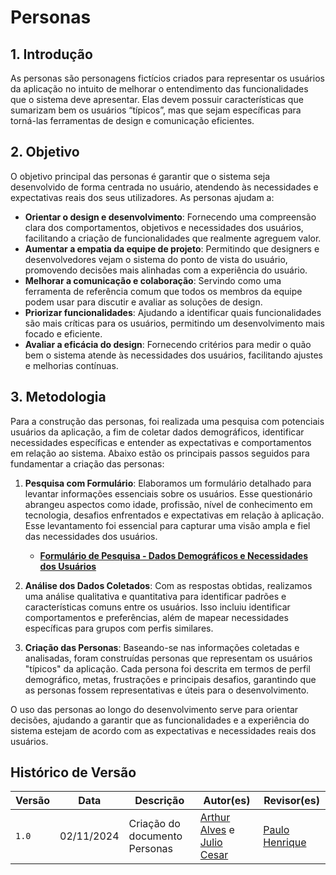 # Personas

## <a>1. Introdução</a>

As personas são personagens fictícios criados para representar os usuários da aplicação no intuito de melhorar o entendimento das funcionalidades que o sistema deve apresentar. Elas devem possuir características que sumarizam bem os usuários “típicos”, mas que sejam específicas para torná-las ferramentas de design e comunicação eficientes.

## <a>2. Objetivo</a>

O objetivo principal das personas é garantir que o sistema seja desenvolvido de forma centrada no usuário, atendendo às necessidades e expectativas reais dos seus utilizadores. As personas ajudam a:

- **Orientar o design e desenvolvimento**: Fornecendo uma compreensão clara dos comportamentos, objetivos e necessidades dos usuários, facilitando a criação de funcionalidades que realmente agreguem valor.
- **Aumentar a empatia da equipe de projeto**: Permitindo que designers e desenvolvedores vejam o sistema do ponto de vista do usuário, promovendo decisões mais alinhadas com a experiência do usuário.
- **Melhorar a comunicação e colaboração**: Servindo como uma ferramenta de referência comum que todos os membros da equipe podem usar para discutir e avaliar as soluções de design.
- **Priorizar funcionalidades**: Ajudando a identificar quais funcionalidades são mais críticas para os usuários, permitindo um desenvolvimento mais focado e eficiente.
- **Avaliar a eficácia do design**: Fornecendo critérios para medir o quão bem o sistema atende às necessidades dos usuários, facilitando ajustes e melhorias contínuas.


## <a>3. Metodologia</a>

Para a construção das personas, foi realizada uma pesquisa com potenciais usuários da aplicação, a fim de coletar dados demográficos, identificar necessidades específicas e entender as expectativas e comportamentos em relação ao sistema. Abaixo estão os principais passos seguidos para fundamentar a criação das personas:

1. **Pesquisa com Formulário**: Elaboramos um formulário detalhado para levantar informações essenciais sobre os usuários. Esse questionário abrangeu aspectos como idade, profissão, nível de conhecimento em tecnologia, desafios enfrentados e expectativas em relação à aplicação. Esse levantamento foi essencial para capturar uma visão ampla e fiel das necessidades dos usuários.
   - **[Formulário de Pesquisa - Dados Demográficos e Necessidades dos Usuários](#)**

2. **Análise dos Dados Coletados**: Com as respostas obtidas, realizamos uma análise qualitativa e quantitativa para identificar padrões e características comuns entre os usuários. Isso incluiu identificar comportamentos e preferências, além de mapear necessidades específicas para grupos com perfis similares.

3. **Criação das Personas**: Baseando-se nas informações coletadas e analisadas, foram construídas personas que representam os usuários "típicos" da aplicação. Cada persona foi descrita em termos de perfil demográfico, metas, frustrações e principais desafios, garantindo que as personas fossem representativas e úteis para o desenvolvimento.

O uso das personas ao longo do desenvolvimento serve para orientar decisões, ajudando a garantir que as funcionalidades e a experiência do sistema estejam de acordo com as expectativas e necessidades reais dos usuários.


## <a>Histórico de Versão</a>

| Versão | Data | Descrição | Autor(es) | Revisor(es) |
| ------ | ---- | --------- | --------- | ---------- |
| `1.0`  | 02/11/2024 | Criação do documento Personas  | [Arthur Alves](https://github.com/arthrok) e [Julio Cesar](https://github.com/julio-dourado) | [Paulo Henrique](https://github.com/paulomh) |
